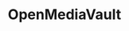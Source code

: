 ---
title: OpenMediaVault
menu:
  sidebar:
    name: OpenMediaVault
    identifier: openmediavault
    weight: 300
---